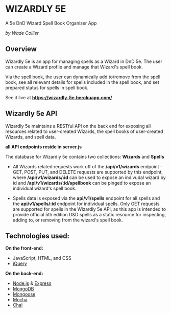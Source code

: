 # WIZARDLY 5E

A 5e DnD Wizard Spell Book Organizer App

*by Wade Collier*

## Overview

Wizardly 5e is an app for managing spells as a Wizard in DnD 5e.
The user can create a Wizard profile and manage that Wizard's spell book.

Via the spell book, the user can dynamically add to/remove from the spell book, see all relevant details for spells included in the spell book, and set prepared status for spells in spell book.

See it live at **https://wizardly-5e.herokuapp.com/**

## Wizardly 5e API

Wizardly 5e maintains a RESTful API on the back end for exposing all resources related to user-created Wizards, the spell books of user-created Wizards, and spell data.

**all API endpoints reside in server.js**

The database for Wizardly 5e contains two collections: **Wizards** and **Spells**

 * All Wizards related requests work off of the **/api/v1/wizards** endpoint - GET, POST, PUT, and DELETE requests    are supported by this endpoint, where **/api/v1/wizards/:id** can be used to expose an indivudal wizard by id     and **/api/v1/wizards/:id/spellbook** can be pinged to expose an individual wizard's spell book.

 * Spells data is exposed via the **api/v1/spells** endpoint for all spells and the **api/v1/spells/:id** endpoint    for individual spells. Only GET requests are supported for spells in the Wizardly 5e API, as this app is          intended to provide official 5th edition D&D spells as a static resource for inspecting, adding to, or
    removing from the wizard's spell book.

## Technologies used:

**On the front-end:**
 * JavaScript, HTML, and CSS
 * [jQuery](https://jquery.com/)

**On the back-end:**
  * [Node.js](https://nodejs.org/en/) & [Express](https://expressjs.com/)
  * [MongoDB](https://www.mongodb.com/)
  * [Mongoose](http://mongoosejs.com/)
  * [Mocha](https://mochajs.org/)
  * [Chai](http://www.chaijs.com/)